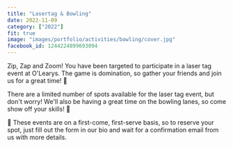 ```yaml
---
title: "Lasertag & Bowling"
date: 2022-11-09
category: ["2022"]
fit: true
image: "images/portfolio/activities/bowling/cover.jpg"
facebook_id: 1244224899693094
---
```

Zip, Zap and Zoom! You have been targeted to participate in a laser tag event at O'Learys. The game is domination, so gather your friends and join us for a great time! 🥳

There are a limited number of spots available for the laser tag event, but don't worry! We'll also be having a great time on the bowling lanes, so come show off your skills! 🎳

📣 These events are on a first-come, first-serve basis, so to reserve your spot, just fill out the form in our bio and wait for a confirmation email from us with more details.